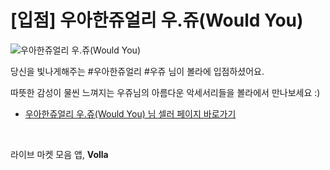 # [입점] 우아한쥬얼리 우.쥬(Would You)

![우아한쥬얼리 우.쥬(Would You)](../../assets/marketing/dist/seller-wouldyou.png)

당신을 빛나게해주는 #우아한쥬얼리 #우쥬 님이 볼라에 입점하셨어요.

따뜻한 감성이 물씬 느껴지는 우쥬님의 아름다운 악세서리들을 볼라에서 만나보세요 :)

- [우아한쥬얼리 우.쥬(Would You) 님 셀러 페이지 바로가기](volla://deeplink/seller/50)

<br>

라이브 마켓 모음 앱, **Volla**
